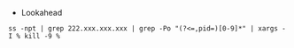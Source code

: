 * Lookahead
```shell
ss -npt | grep 222.xxx.xxx.xxx | grep -Po "(?<=,pid=)[0-9]*" | xargs -I % kill -9 %
```